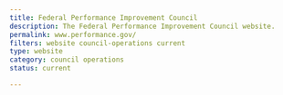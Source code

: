 ```yaml
---
title: Federal Performance Improvement Council
description: The Federal Performance Improvement Council website.
permalink: www.performance.gov/
filters: website council-operations current
type: website
category: council operations
status: current

---
```

